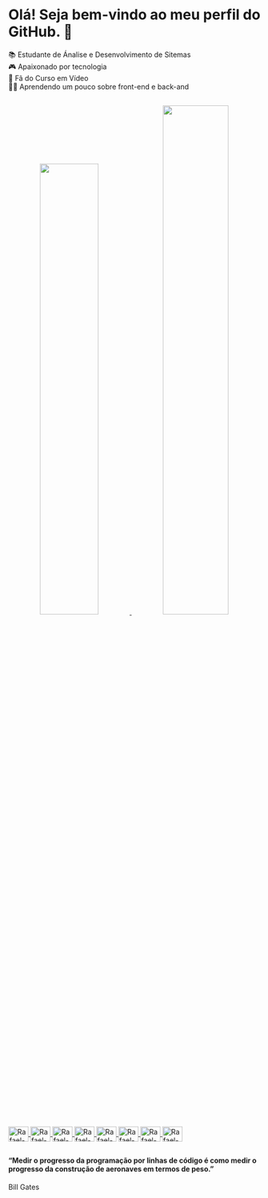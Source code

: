 # Olá! Seja bem-vindo ao meu perfil do GitHub. 👋

📚 Estudante de Ánalise e Desenvolvimento de Sitemas
<br>🎮 Apaixonado por tecnologia 
<br>💙 Fã do Curso em Vídeo
<br>👨‍🎓 Aprendendo um pouco sobre front-end e back-and

##

<div align="center">
  <a href="https://github.com/rafaeln96">
  <img width="48%" src="https://github-readme-stats.vercel.app/api?username=rafaeln96&show_icons=true&theme=merko&include_all_commits=true&count_private=true"/>
  <img width="51%" src="https://github-readme-stats.vercel.app/api/top-langs/?username=rafaeln96&layout=compact&langs_count=7&theme=merko"/>
</div>

## 

<div style="display: inline_block"><br>
  <a href="https://www.w3schools.com/html/" rel="nofollow">
  <img align="center" alt="Rafael-HTML" height="30" width="40" src="https://cdn.jsdelivr.net/gh/devicons/devicon/icons/html5/html5-original.svg">
  </a>
  <a href="https://www.w3schools.com/css/" rel="nofollow">
  <img align="center" alt="Rafael-CSS" height="30" width="40" src="https://cdn.jsdelivr.net/gh/devicons/devicon/icons/css3/css3-original.svg">
  </a>
  <a href="https://developer.mozilla.org/en-US/docs/Web/JavaScript" rel="nofollow">
  <img align="center" alt="Rafael-Js" height="30" width="40" src="https://cdn.jsdelivr.net/gh/devicons/devicon/icons/javascript/javascript-original.svg">
  </a>
  <a href="https://www.python.org/" rel="nofollow">
  <img align="center" alt="Rafael-Python" height="30" width="40" src="https://cdn.jsdelivr.net/gh/devicons/devicon/icons/python/python-original.svg">
  </a>
  <a href="https://www.jetbrains.com/pt-br/pycharm/download" rel="nofollow">
  <img align="center" alt="Rafael-Pycharm" height="30" width="40" src="https://cdn.jsdelivr.net/gh/devicons/devicon/icons/pycharm/pycharm-original.svg">
  </a>
  <a href="https://code.visualstudio.com/" rel="nofollow">
  <img align="center" alt="Rafael-Vscode" height="30" width="40" src="https://cdn.jsdelivr.net/gh/devicons/devicon/icons/vscode/vscode-original.svg">
  </a>
  <a href="https://www.adobe.com/br/products/photoshop.html" rel="nofollow">
  <img align="center" alt="Rafael-Photoshop" height="30" width="40" src="https://cdn.jsdelivr.net/gh/devicons/devicon/icons/photoshop/photoshop-plain.svg">
  </a>
  <a href="https://slack.com/intl/pt-br/" rel="nofollow">
  <img align="center" alt="Rafael-Slack" height="30" width="40" src="https://cdn.jsdelivr.net/gh/devicons/devicon/icons/slack/slack-original.svg">
  </a>
</div>

##

#### “Medir o progresso da programação por linhas de código é como medir o progresso da construção de aeronaves em termos de peso.”
Bill Gates 
